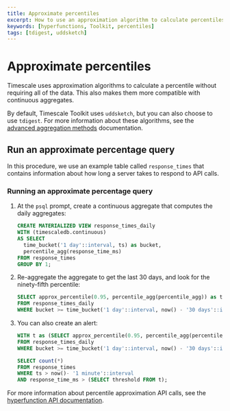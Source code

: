 ```yaml
---
title: Approximate percentiles
excerpt: How to use an approximation algorithm to calculate percentiles
keywords: [hyperfunctions, Toolkit, percentiles]
tags: [tdigest, uddsketch]
---
```


# Approximate percentiles

Timescale uses approximation algorithms to calculate a percentile without
requiring all of the data. This also makes them more compatible with continuous
aggregates.

By default, Timescale Toolkit uses `uddsketch`, but you can also choose to use
`tdigest`. For more information about these algorithms, see the
[advanced aggregation methods][advanced-agg] documentation.

## Run an approximate percentage query

In this procedure, we use an example table called `response_times` that contains
information about how long a server takes to respond to API calls.

<procedure>

### Running an approximate percentage query

1.  At the `psql` prompt, create a continuous aggregate that computes the
    daily aggregates:

    ```sql
    CREATE MATERIALIZED VIEW response_times_daily
    WITH (timescaledb.continuous)
    AS SELECT
      time_bucket('1 day'::interval, ts) as bucket,
      percentile_agg(response_time_ms)
    FROM response_times
    GROUP BY 1;
    ```

1.  Re-aggregate the aggregate to get the last 30 days, and look for the
    ninety-fifth percentile:

    ```sql
    SELECT approx_percentile(0.95, percentile_agg(percentile_agg)) as threshold
    FROM response_times_daily
    WHERE bucket >= time_bucket('1 day'::interval, now() - '30 days'::interval);
    ```

1.  You can also create an alert:

    ```sql
    WITH t as (SELECT approx_percentile(0.95, percentile_agg(percentile_agg)) as threshold
    FROM response_times_daily
    WHERE bucket >= time_bucket('1 day'::interval, now() - '30 days'::interval))

    SELECT count(*)
    FROM response_times
    WHERE ts > now()- '1 minute'::interval
    AND response_time_ms > (SELECT threshold FROM t);
    ```

</procedure>

For more information about percentile approximation API calls, see the
[hyperfunction API documentation][hyperfunctions-api-approx-percentile].

[advanced-agg]: /timescaledb/:currentVersion:/how-to-guides/hyperfunctions/percentile-approx/advanced-agg/
[hyperfunctions-api-approx-percentile]: /api/:currentVersion:/hyperfunctions/percentile-approximation/uddsketch/

